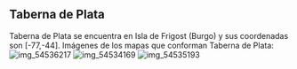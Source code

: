 ## Taberna de Plata
Taberna de Plata se encuentra en Isla de Frigost (Burgo) y sus coordenadas son [-77,-44].
Imágenes de los mapas que conforman Taberna de Plata:
![img_54536217](https://media.discordapp.net/attachments/1115311447145193482/1115361139879071774/54536217.jpg)
![img_54534169](https://media.discordapp.net/attachments/1115311447145193482/1115361053581258862/54534169.jpg)
![img_54535193](https://media.discordapp.net/attachments/1115311447145193482/1115361105573838989/54535193.jpg)